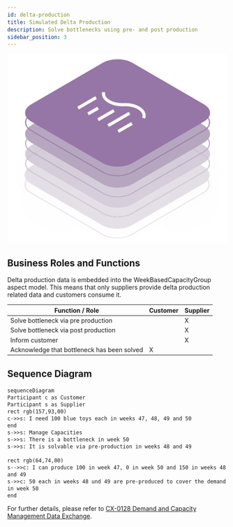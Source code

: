 ```yaml
---
id: delta-production
title: Simulated Delta Production
description: Solve bottlenecks using pre- and post production
sidebar_position: 3
---
```


![DCM kit banner](/img/kit-icons/dcm-kit-icon.svg)

## Business Roles and Functions

Delta production data is embedded into the WeekBasedCapacityGroup aspect model. This means that only suppliers provide delta production related data and customers consume it.

|Function / Role|Customer|Supplier|
|-|-|-|
|Solve bottleneck via pre production||X|
|Solve bottleneck via post production||X|
|Inform customer||X|
|Acknowledge that bottleneck has been solved|X||

## Sequence Diagram

```mermaid
sequenceDiagram
Participant c as Customer
Participant s as Supplier
rect rgb(157,93,00) 
c->>s: I need 100 blue toys each in weeks 47, 48, 49 and 50
end
s->>s: Manage Capacities
s->>s: There is a bottleneck in week 50
s->>s: It is solvable via pre-production in weeks 48 and 49  

rect rgb(64,74,00)
s-->>c: I can produce 100 in week 47, 0 in week 50 and 150 in weeks 48 and 49
s->>c: 50 each in weeks 48 und 49 are pre-produced to cover the demand in week 50
end
```

For further details, please refer to [CX-0128 Demand and Capacity Management Data Exchange][StandardLibrary].

[StandardLibrary]: https://catena-x.net/de/standard-library
